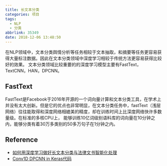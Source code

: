 ```yaml
---
title: 长文本分类
categories: 项目
tags:
  - NLP
  - 分类
abbrlink: 35349
date: 2018-12-06 13:48:50
---
```

在NLP领域中，文本分类舆情分析等任务相较于文本抽取，和摘要等任务更容易获得大量标注数据。因此在文本分类领域中深度学习相较于传统方法更容易获得比较好的效果。
文本分类领域比较重要的的深度学习模型主要有FastText，TextCNN，HAN，DPCNN。

## FastText
FastText是Facebook于2016年开源的一个词向量计算和文本分类工具，在学术上并没有太大创新。但是它的优点也非常明显，在文本分类任务中，fastText（浅层网络）往往能取得和深度网络相媲美的精度，却在训练时间上比深度网络快许多数量级。在标准的多核CPU上， 能够训练10亿词级别语料库的词向量在10分钟之内，能够分类有着30万多类别的50多万句子在1分钟之内。

## Reference
- [如何用深度学习做好长文本分类与法律文书智能化处理](https://zhuanlan.zhihu.com/p/46331902)
- [Conv1D DPCNN in Keras代码](https://www.kaggle.com/michaelsnell/conv1d-dpcnn-in-keras)
